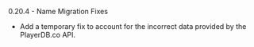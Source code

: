 0.20.4 - Name Migration Fixes

- Add a temporary fix to account for the incorrect data provided by the PlayerDB.co API.

